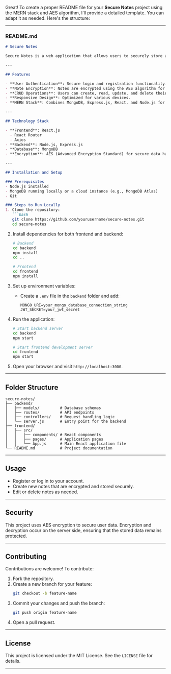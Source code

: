 Great! To create a proper README file for your **Secure Notes** project using the MERN stack and AES algorithm, I'll provide a detailed template. You can adapt it as needed. Here's the structure:

---

### **README.md**

```markdown
# Secure Notes

Secure Notes is a web application that allows users to securely store and manage their notes. The project is built using the MERN stack and employs the AES (Advanced Encryption Standard) algorithm for encrypting and decrypting notes, ensuring data security and privacy.

---

## Features

- **User Authentication**: Secure login and registration functionality.
- **Note Encryption**: Notes are encrypted using the AES algorithm for maximum security.
- **CRUD Operations**: Users can create, read, update, and delete their notes.
- **Responsive Design**: Optimized for various devices.
- **MERN Stack**: Combines MongoDB, Express.js, React, and Node.js for a seamless experience.

---

## Technology Stack

- **Frontend**: React.js
  - React Router
  - Axios
- **Backend**: Node.js, Express.js
- **Database**: MongoDB
- **Encryption**: AES (Advanced Encryption Standard) for secure data handling

---

## Installation and Setup

### Prerequisites
- Node.js installed
- MongoDB running locally or a cloud instance (e.g., MongoDB Atlas)
- Git

### Steps to Run Locally
1. Clone the repository:
   ```bash
   git clone https://github.com/yourusername/secure-notes.git
   cd secure-notes
   ```

2. Install dependencies for both frontend and backend:
   ```bash
   # Backend
   cd backend
   npm install
   cd ..

   # Frontend
   cd frontend
   npm install
   ```

3. Set up environment variables:
   - Create a `.env` file in the `backend` folder and add:
     ```
     MONGO_URI=your_mongo_database_connection_string
     JWT_SECRET=your_jwt_secret
     ```

4. Run the application:
   ```bash
   # Start backend server
   cd backend
   npm start

   # Start frontend development server
   cd frontend
   npm start
   ```

5. Open your browser and visit `http://localhost:3000`.

---

## Folder Structure

```
secure-notes/
├── backend/
│   ├── models/         # Database schemas
│   ├── routes/         # API endpoints
│   ├── controllers/    # Request handling logic
│   └── server.js       # Entry point for the backend
├── frontend/
│   ├── src/
│   │   ├── components/ # React components
│   │   ├── pages/      # Application pages
│   │   └── App.js      # Main React application file
└── README.md           # Project documentation
```

---

## Usage

- Register or log in to your account.
- Create new notes that are encrypted and stored securely.
- Edit or delete notes as needed.

---

## Security

This project uses AES encryption to secure user data. Encryption and decryption occur on the server side, ensuring that the stored data remains protected.

---

## Contributing

Contributions are welcome! To contribute:
1. Fork the repository.
2. Create a new branch for your feature:
   ```bash
   git checkout -b feature-name
   ```
3. Commit your changes and push the branch:
   ```bash
   git push origin feature-name
   ```
4. Open a pull request.

---

## License

This project is licensed under the MIT License. See the `LICENSE` file for details.

---



